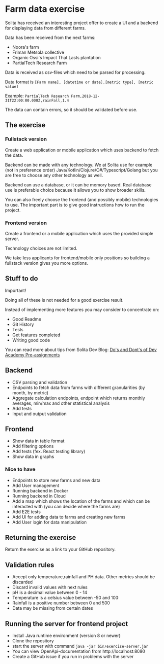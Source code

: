 # Farm data exercise
Solita has received an interesting project offer to create a UI and a backend for displaying data from different farms.

Data has been received from the next farms:
* Noora's farm
* Friman Metsola collective
* Organic Ossi's Impact That Lasts plantation 
* PartialTech Research Farm

Data is received as csv-files which need to be parsed for processing.

Data format is
`[Farm name], [datetime or date],[metric type], [metric value]`

Example:
`PartialTech Research Farm,2018-12-31T22:00:00.000Z,rainFall,1.4`

The data can contain errors, so it should be validated before use.

## The exercise

### Fullstack version
Create a web application or mobile application which uses backend to fetch the data.

Backend can be made with any technology. We at Solita use for example (not in preference order) Java/Kotlin/Clojure/C#/Typescript/Golang but
you are free to choose any other technology as well. 

Backend can use a database, or it can be memory based. Real database use is preferable choice because it allows you to show broader skills.

You can also freely choose the frontend (and possibly mobile) technologies to use. The important part is to give good instructions how to run the project.

### Frontend version
Create a frontend or a mobile application which uses the provided simple server. 

Technology choices are not limited.

We take less applicants for frontend/mobile only positions so building a fullstack version gives you more options.

## Stuff to do
Important! 

Doing all of these is not needed for a good exercise result. 

Instead of implementing more features you may consider to concentrate on:
* Good Readme
* Git History
* Tests
* Get features completed
* Writing good code

You can read more about tips from Solita Dev Blog:
[Do's and Dont's of Dev Academy Pre-assignments](https://dev.solita.fi/2021/11/04/how-to-pre-assignments.html)

## Backend
* CSV parsing and validation
* Endpoints to fetch data from farms with different granularities (by month, by metric)
* Aggregate calculation endpoints, endpoint which returns monthly averages, min/max and other statistical analysis
* Add tests
* Input and output validation

## Frontend
* Show data in table format 
* Add filtering options 
* Add tests (fex. React testing library)
* Show data in graphs

### Nice to have
* Endpoints to store new farms and new data
* Add User management
* Running backend in Docker
* Running backend in Cloud
* Add a map which shows the location of the farms and which can be interacted with (you can decide where the farms are)
* Add E2E tests
* Add UI for adding data to farms and creating new farms
* Add User login for data manipulation

## Returning the exercise
Return the exercise as a link to your GitHub repository.

## Validation rules
* Accept only temperature,rainfall and PH data. Other metrics should be discarded
* Discard invalid values with next rules  
* pH is a decimal value between 0 - 14
* Temperature is a celsius value between -50 and 100
* Rainfall is a positive number between 0 and 500
* Data may be missing from certain dates

## Running the server for frontend project
* Install Java runtime environment (version 8 or newer)
* Clone the repository
* start the server with command `java -jar bin/exercise-server.jar`
* You can view OpenApi-documentation from http://localhost:8080
* Create a GitHub issue if you run in problems with the server
